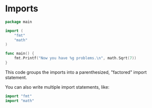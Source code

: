 # Imports

```go
package main

import (
	"fmt"
	"math"
)

func main() {
	fmt.Printf("Now you have %g problems.\n", math.Sqrt(7))
}

```

This code groups the imports into a parenthesized, "factored" import statement.

You can also write multiple import statements, like:

```go
import "fmt"
import "math"
```



